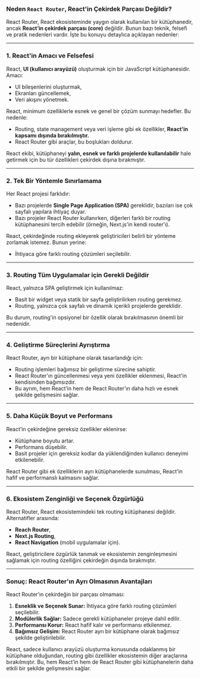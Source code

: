 ### **Neden `React Router`, React'in Çekirdek Parçası Değildir?**

React Router, React ekosisteminde yaygın olarak kullanılan bir kütüphanedir, ancak **React’in çekirdek parçası (core)** değildir. Bunun bazı teknik, felsefi ve pratik nedenleri vardır. İşte bu konuyu detaylıca açıklayan nedenler:

---

### **1. React'in Amacı ve Felsefesi**
React, **UI (kullanıcı arayüzü)** oluşturmak için bir JavaScript kütüphanesidir. Amacı:
- UI bileşenlerini oluşturmak,
- Ekranları güncellemek,
- Veri akışını yönetmek.

React, minimum özelliklerle esnek ve genel bir çözüm sunmayı hedefler. Bu nedenle:
- Routing, state management veya veri işleme gibi ek özellikler, **React'in kapsamı dışında bırakılmıştır.**
- React Router gibi araçlar, bu boşlukları doldurur.

React ekibi, kütüphaneyi **yalın, esnek ve farklı projelerde kullanılabilir** hale getirmek için bu tür özellikleri çekirdek dışına bırakmıştır.

---

### **2. Tek Bir Yöntemle Sınırlamama**
Her React projesi farklıdır:
- Bazı projelerde **Single Page Application (SPA)** gereklidir, bazıları ise çok sayfalı yapılara ihtiyaç duyar.
- Bazı projeler React Router kullanırken, diğerleri farklı bir routing kütüphanesini tercih edebilir (örneğin, Next.js'in kendi router'ı).

React, çekirdeğinde routing ekleyerek geliştiricileri belirli bir yönteme zorlamak istemez. Bunun yerine:
- İhtiyaca göre farklı routing çözümleri seçilebilir.

---

### **3. Routing Tüm Uygulamalar için Gerekli Değildir**
React, yalnızca SPA geliştirmek için kullanılmaz:
- Basit bir widget veya statik bir sayfa geliştirilirken routing gerekmez.
- Routing, yalnızca çok sayfalı ve dinamik içerikli projelerde gereklidir.

Bu durum, routing'in opsiyonel bir özellik olarak bırakılmasının önemli bir nedenidir.

---

### **4. Geliştirme Süreçlerini Ayrıştırma**
React Router, ayrı bir kütüphane olarak tasarlandığı için:
- Routing işlemleri bağımsız bir geliştirme sürecine sahiptir.
- React Router'ın güncellenmesi veya yeni özellikler eklenmesi, React'in kendisinden bağımsızdır.
- Bu ayrım, hem React’in hem de React Router’ın daha hızlı ve esnek şekilde gelişmesini sağlar.

---

### **5. Daha Küçük Boyut ve Performans**
React’in çekirdeğine gereksiz özellikler eklenirse:
- Kütüphane boyutu artar.
- Performans düşebilir.
- Basit projeler için gereksiz kodlar da yüklendiğinden kullanıcı deneyimi etkilenebilir.

React Router gibi ek özelliklerin ayrı kütüphanelerde sunulması, React'in hafif ve performanslı kalmasını sağlar.

---

### **6. Ekosistem Zenginliği ve Seçenek Özgürlüğü**
React Router, React ekosistemindeki tek routing kütüphanesi değildir. Alternatifler arasında:
- **Reach Router**,
- **Next.js Routing**,
- **React Navigation** (mobil uygulamalar için).

React, geliştiricilere özgürlük tanımak ve ekosistemin zenginleşmesini sağlamak için routing özelliğini çekirdeğin dışında bırakmıştır.

---

### **Sonuç: React Router'ın Ayrı Olmasının Avantajları**
React Router’ın çekirdeğin bir parçası olmaması:
1. **Esneklik ve Seçenek Sunar:** İhtiyaca göre farklı routing çözümleri seçilebilir.
2. **Modülerlik Sağlar:** Sadece gerekli kütüphaneler projeye dahil edilir.
3. **Performansı Korur:** React hafif kalır ve performansı etkilenmez.
4. **Bağımsız Gelişim:** React Router ayrı bir kütüphane olarak bağımsız şekilde geliştirilebilir.

React, sadece kullanıcı arayüzü oluşturma konusunda odaklanmış bir kütüphane olduğundan, routing gibi özellikler ekosistemin diğer araçlarına bırakılmıştır. Bu, hem React’in hem de React Router gibi kütüphanelerin daha etkili bir şekilde gelişmesini sağlar.